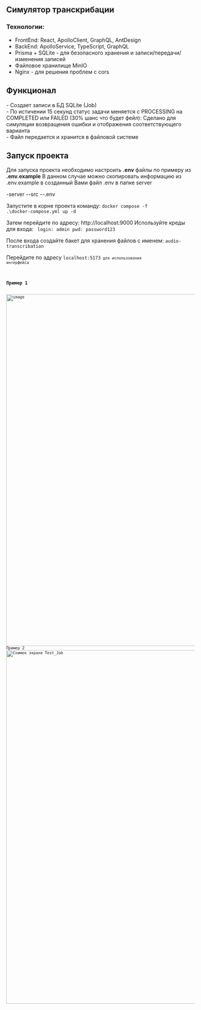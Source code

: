 <h2>Симулятор транскрибации</h2>

<h3>Технологии:</h3>
<ul>
  <li>FrontEnd: React, ApolloClient, GraphQL, AntDesign</li>
  <li>BackEnd: ApolloService, TypeScript, GraphQL</li>
  <li>Prisma + SQLite - для безопасного хранения и записи/передачи/изменения записей</li>
  <li>Файловое хранилище MinIO</li>
  <li>Nginx - для решения проблем с cors</li>
</ul>

<h2>Функционал</h2>
- Создает записи в БД SQLite (Job)<br>
- По истичении 15 секунд статус задачи меняется с PROCESSING на COMPLETED или FAILED (30% шанс что будет фейл): Сделано для симуляции возвращения ошибки и отображения соответствующего варианта<br>
- Файл передается и хранится в файловой системе<br>


<h2>Запуск проекта</h2>

Для запуска проекта необходимо настроить <b>.env</b> файлы по примеру из <b>.env.example</b>
В данном случае можно скопировать информацию из .env.example в созданный Вами файл .env в папке server

-server
--src
--.env

Запустите в корне проекта команду:
<code>docker compose -f .\docker-compose.yml up -d</code>

Затем перейдите по адресу: http://localhost:9000
Используйте креды для входа:
<code>
login: admin
pwd: password123
</code>

После входа создайте бакет для хранения файлов с именем: <code>audio-transcribation</code>

Перейдите по адресу <code>localhost:5173<code> для использования интерфейса

<h3>Пример 1</h3>
<img width="1899" height="940" alt="image" src="https://github.com/user-attachments/assets/2a604a9b-ba41-43e5-9ba0-b32479177f3a" />
</h3>Пример 2</h3>
<img width="1900" height="945" alt="Снимок экрана Test_Job" src="https://github.com/user-attachments/assets/d341bd70-9cae-4222-96e2-bdb523330c9f" />
